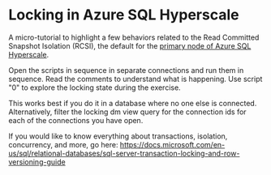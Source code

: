 # Locking in Azure SQL Hyperscale
A micro-tutorial to highlight a few behaviors related to the Read Committed Snapshot Isolation (RCSI), the default for the [primary node of Azure SQL Hyperscale](https://docs.microsoft.com/en-us/azure/sql-database/sql-database-service-tier-hyperscale-faq#what-transaction-isolation-level-is-the-default-in-a-hyperscale-database).

Open the scripts in sequence in separate connections and run them in sequence. Read the comments to understand what is happening. Use script "0" to explore the locking state during the exercise. 

This works best if you do it in a database where no one else is connected. Alternatively, filter the locking dm view query for the connection ids for each of the connections you have open. 

If you would like to know everything about transactions, isolation, concurrency, and more, go here:
https://docs.microsoft.com/en-us/sql/relational-databases/sql-server-transaction-locking-and-row-versioning-guide
